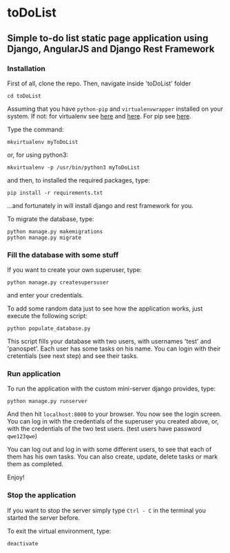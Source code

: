 # toDoList

## Simple to-do list static page application using Django, AngularJS and Django Rest Framework



### Installation

First of all, clone the repo. Then, navigate inside 'toDoList' folder

```
cd toDoList
```

Assuming that you have `python-pip` and `virtualenvwrapper` installed on your system.
If not: for virtualenv see [here](https://virtualenv.pypa.io/en/latest/) and [here](https://pypi.python.org/pypi/virtualenvwrapper/).
For pip see [here](https://pip.pypa.io/en/stable/installing/).

Type the command:

```
mkvirtualenv myToDoList
```

or, for using python3:

```
mkvirtualenv -p /usr/bin/python3 myToDoList
```


and then, to installed the required packages, type:

```
pip install -r requirements.txt
```

...and fortunately in will install django and rest framework for you.

To migrate the database, type:

```
python manage.py makemigrations
python manage.py migrate
```



### Fill the database with some stuff

If you want to create your own superuser, type:

```
python manage.py createsupersuser
```

and enter your credentials.

To add some random data just to see how the application works, just execute the
following script:

```
python populate_database.py
```

This script fills your database with two users, with usernames 'test' and 'panospet'.
Each user has some tasks on his name. You can login with their cretentials (see next
step) and see their tasks.



### Run application

To run the application with the custom mini-server django provides, type:

```
python manage.py runserver
```

And then hit `localhost:8000` to your browser. You now see the login screen.
You can log in with the credentials of the superuser you created above, or, with
the credentials of the two test users. (test users have password `qwe123qwe`)

You can log out and log in with some different users, to see that each of them has
his own tasks. You can also create, update, delete tasks or mark them as completed.

Enjoy!

### Stop the application

If you want to stop the server simply type `Ctrl - C` in the terminal you started the
server before.

To exit the virtual environment, type:

```
deactivate
```

